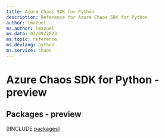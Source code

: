 ```yaml
---
title: Azure Chaos SDK for Python
description: Reference for Azure Chaos SDK for Python
author: lmazuel
ms.author: lmazuel
ms.data: 03/09/2023
ms.topic: reference
ms.devlang: python
ms.service: chaos
---
```

# Azure Chaos SDK for Python - preview
## Packages - preview
[!INCLUDE [packages](chaos-index.md)]